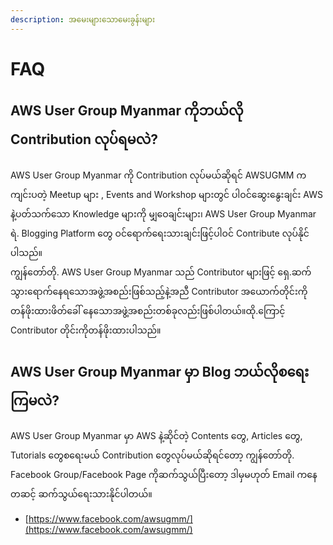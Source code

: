 ```yaml
---
description: အမေးများသောမေးခွန်းများ
---
```


# FAQ

## AWS User Group Myanmar ကိုဘယ်လို Contribution လုပ်ရမလဲ? 

AWS User Group Myanmar ကို Contribution လုပ်မယ်ဆိုရင် AWSUGMM ကကျင်းပတဲ့ Meetup များ , Events and Workshop များတွင် ပါဝင်ဆွေးနွေးချင်း AWS နဲ့ပတ်သက်သော Knowledge များကို မျှဝေချင်းများ၊ AWS User Group Myanmar ရဲ. Blogging Platform တွေ ဝင်ရောက်ရေးသားချင်းဖြင့်ပါဝင် Contribute လုပ်နိုင်ပါသည်။  
ကျွန်တော်တို. AWS User Group Myanmar သည် Contributor များဖြင့် ရှေ.ဆက်သွားရောက်နေရသောအဖွဲ့အစည်းဖြစ်သည့်နဲ့အညီ Contributor အယောက်တိုင်းကိုတန်ဖိုးထားဖိတ်ခေါ် နေသောအဖွဲ့အစည်းတစ်ခုလည်းဖြစ်ပါတယ်။ထို.ကြောင့် Contributor တိုင်းကိုတန်ဖိုးထားပါသည်။

## AWS User Group Myanmar မှာ Blog ဘယ်လိုစရေးကြမလဲ?

AWS User Group Myanmar မှာ AWS နဲ့ဆိုင်တဲ့ Contents တွေ, Articles တွေ, Tutorials တွေစရေးမယ် Contribution တွေလုပ်မယ်ဆိုရင်တော့ ကျွန်တော်တို. Facebook Group/Facebook Page ကိုဆက်သွယ်ပြီးတော့ ဒါမှမဟုတ် Email ကနေတဆင့် ဆက်သွယ်ရေးသားနိုင်ပါတယ်။ 

* [https://www.facebook.com/awsugmm/](https://www.facebook.com/awsugmm/)



